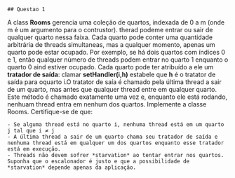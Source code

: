     ## Questao 1

A class **Rooms** gerencia uma coleção de quartos, indexada de 0 a m (onde m é um argumento para o contrustor). therad podeme entrar ou sair de qualquer quarto nessa faixa. Cada quarto pode conter uma quantidade arbitrária de threads simultaneas, mas a qualquer momento, apenas um quarto pode estar ocupado. Por exemplo, se há dois quartos com índices 0 e 1, então qualquer número de threads podem entrar no quarto 1 enquanto o quarto 0 aind estiver ocupado.
    Cada quarto pode ter atribuído a ele um **tratador de saída**: clamar **setHandler(i,h)** estabele que **h** é o tratator de saída para oquarto i.O tratator de saía é chamado pela última thread a sair de um quarto, mas antes que qualquer thread entre em qualquer quarto. Este método é chamado exatamente uma vez e, enquanto ele está rodando, nenhuam thread entra em nenhum dos quartos. Implemente a classe Rooms. Certifique-se de que:

    - Se alguma thread está no quarto i, nenhuma thread está em um quarto j tal que i ≠ j
    - A última thread a sair de um quarto chama seu tratador de saída e nenhuma thread está em qualquer um dos quartos enquanto esse tratador está em execução.
    - Threads não devem sofrer *starvation* ao tentar entrar nos quartos. Suponha que o escalonador é justo e que a possibilidade de *starvation* depende apenas da aplicação.
